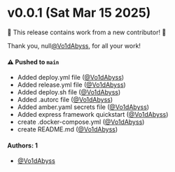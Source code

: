 # v0.0.1 (Sat Mar 15 2025)

:tada: This release contains work from a new contributor! :tada:

Thank you, null[@Vo1dAbyss](https://github.com/Vo1dAbyss), for all your work!

#### ⚠️ Pushed to `main`

- Added deploy.yml file ([@Vo1dAbyss](https://github.com/Vo1dAbyss))
- Added release.yml file ([@Vo1dAbyss](https://github.com/Vo1dAbyss))
- Added deploy.sh file ([@Vo1dAbyss](https://github.com/Vo1dAbyss))
- Added .autorc file ([@Vo1dAbyss](https://github.com/Vo1dAbyss))
- Added amber.yaml secrets file ([@Vo1dAbyss](https://github.com/Vo1dAbyss))
- Added express framework quickstart ([@Vo1dAbyss](https://github.com/Vo1dAbyss))
- create .docker-compose.yml ([@Vo1dAbyss](https://github.com/Vo1dAbyss))
- create README.md ([@Vo1dAbyss](https://github.com/Vo1dAbyss))

#### Authors: 1

- [@Vo1dAbyss](https://github.com/Vo1dAbyss)
